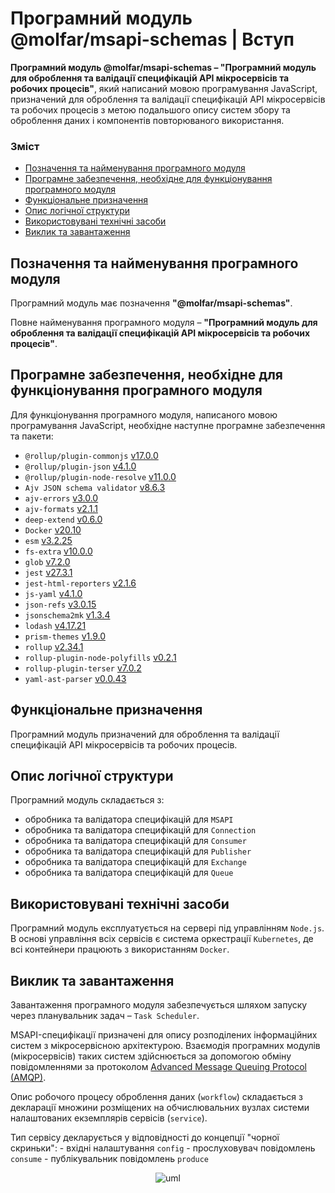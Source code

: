 # Програмний модуль @molfar/msapi-schemas | Вступ

**Програмний модуль @molfar/msapi-schemas – "Програмний модуль для оброблення та валідації специфікацій API мікросервісів та робочих процесів"**, який написаний мовою програмування JavaScript, призначений для оброблення та валідації специфікацій API мікросервісів та робочих процесів з метою подальшого опису систем збору та оброблення даних і компонентів повторюваного використання. 

### Зміст
- [Позначення та найменування програмного модуля](#name)
- [Програмне забезпечення, необхідне для функціонування програмного модуля](#software)
- [Функціональне призначення](#function)
- [Опис логічної структури](#structure)
- [Використовувані технічні засоби](#hardware)
- [Виклик та завантаження](#run)

<a name="name"></a>
<h2>Позначення та найменування програмного модуля</h2>

Програмний модуль має позначення **"@molfar/msapi-schemas"**.

Повне найменування програмного модуля – **"Програмний модуль для оброблення та валідації специфікацій API мікросервісів та робочих процесів"**.


<a name="software"></a>
<h2>Програмне забезпечення, необхідне для функціонування програмного модуля</h2>

Для функціонування програмного модуля, написаного мовою програмування JavaScript, необхідне наступне програмне забезпечення та пакети:

- `@rollup/plugin-commonjs` [v17.0.0](https://www.npmjs.com/package/@rollup/plugin-commonjs/v/17.0.0)
- `@rollup/plugin-json` [v4.1.0](https://www.npmjs.com/package/@rollup/plugin-json/v/4.1.0)
- `@rollup/plugin-node-resolve` [v11.0.0](https://www.npmjs.com/package/@rollup/plugin-node-resolve/v/11.0.0)
- `Ajv JSON schema validator` [v8.6.3](https://www.npmjs.com/package/ajv/v/8.6.3)
- `ajv-errors` [v3.0.0](https://www.npmjs.com/package/ajv-errors/v/3.0.0)
- `ajv-formats` [v2.1.1](https://www.npmjs.com/package/ajv-formats/v/2.1.1)
- `deep-extend` [v0.6.0](https://www.npmjs.com/package/deep-extend/v/0.6.0)
- `Docker` [v20.10](https://docs.docker.com/engine/release-notes/#version-2010)
- `esm` [v3.2.25](https://www.npmjs.com/package/esm/v/3.2.25)
- `fs-extra` [v10.0.0](https://www.npmjs.com/package/fs-extra/v/10.0.0)
- `glob` [v7.2.0](https://www.npmjs.com/package/glob/v/7.2.0)
- `jest` [v27.3.1](https://www.npmjs.com/package/jest/v/27.3.1)
- `jest-html-reporters` [v2.1.6](https://www.npmjs.com/package/jest-html-reporters/v/2.1.6)
- `js-yaml` [v4.1.0](https://www.npmjs.com/package/js-yaml/v/4.1.0)
- `json-refs` [v3.0.15](https://www.npmjs.com/package/json-refs/v/3.0.15)
- `jsonschema2mk` [v1.3.4](https://www.npmjs.com/package/jsonschema2mk/v/1.3.4)
- `lodash` [v4.17.21](https://www.npmjs.com/package/lodash/v/4.17.21)
- `prism-themes` [v1.9.0](https://www.npmjs.com/package/prism-themes/v/1.9.0)
- `rollup` [v2.34.1](https://www.npmjs.com/package/rollup/v/2.34.1)
- `rollup-plugin-node-polyfills` [v0.2.1](https://www.npmjs.com/package/rollup-plugin-node-polyfills/v/0.2.1)
- `rollup-plugin-terser` [v7.0.2](https://www.npmjs.com/package/rollup-plugin-terser/v/7.0.2)
- `yaml-ast-parser` [v0.0.43](https://www.npmjs.com/package/yaml-ast-parser/v/0.0.43)

<a name="function"></a>
<h2>Функціональне призначення</h2>

Програмний модуль призначений для оброблення та валідації специфікацій API мікросервісів та робочих процесів.

<a name="structure"></a>
<h2>Опис логічної структури</h2>

Програмний модуль складається з:
- обробника та валідатора специфікацій для `MSAPI`
- обробника та валідатора специфікацій для `Connection`
- обробника та валідатора специфікацій для `Сonsumer`
- обробника та валідатора специфікацій для `Publisher`
- обробника та валідатора специфікацій для `Exchange`
- обробника та валідатора специфікацій для `Queue`

<a name="hardware"></a>
<h2>Використовувані технічні засоби</h2>

Програмний модуль експлуатується на сервері під управлінням `Node.js`. В основі управління всіх сервісів є система оркестрації `Kubernetes`, де всі контейнери працюють з використанням `Docker`.

<a name="run"></a>
<h2>Виклик та завантаження</h2>

Завантаження програмного модуля забезпечується шляхом запуску через планувальник задач – `Task Scheduler`.


MSAPI-специфікації призначені для опису розподілених інформаційних систем з мікросервісною архітектурою.
Взаємодія програмних модулів (мікросервісів) таких систем здійснюється за допомогою обміну
повідомленнями за протоколом [Advanced Message Queuing Protocol (AMQP)](https://www.amqp.org/).

Опис робочого процесу оброблення даних (```workflow```) складається з декларації множини розміщених на обчислювальних вузлах 
системи налаштованих екземплярів сервісів (```service```).

Тип сервісу декларується у відповідності до концепції "чорної скриньки": 
    - вхідні налаштування ```config```
    - прослуховувач повідомлень ```consume```
    - публікувальник повідомлень ```produce```

<center> 

![uml](http://www.plantuml.com/plantuml/proxy?cache=no&src=https://raw.githubusercontent.com/wdc-molfar/msapi-schemas/master/doc/intro/puml/service.puml) 

</center>

